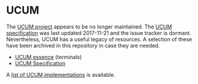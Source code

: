 # UCUM

The [UCUM project](https://unitsofmeasure.org/) appears to be no longer maintained. 
The [UCUM specification](http://unitsofmeasure.org/ucum.html) was last updated 2017-11-21 and the issue tracker is dormant. 
Nevertheless, UCUM has a useful legacy of resources. 
A selection of these have been archived in this repository in case they are needed. 

- [UCUM essence](./ucum-essence.xml) (terminals)
- [UCUM Specification](./ucum-page.html)

A [list of UCUM implementations](https://unitsofmeasure.org/trac#ImplementationSupport) is available. 